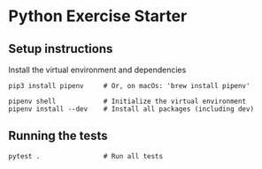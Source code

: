 Python Exercise Starter
===================

## Setup instructions
Install the virtual environment and dependencies

```
pip3 install pipenv     # Or, on macOs: 'brew install pipenv'

pipenv shell            # Initialize the virtual environment
pipenv install --dev    # Install all packages (including dev)
```

## Running the tests
```
pytest .                # Run all tests
```